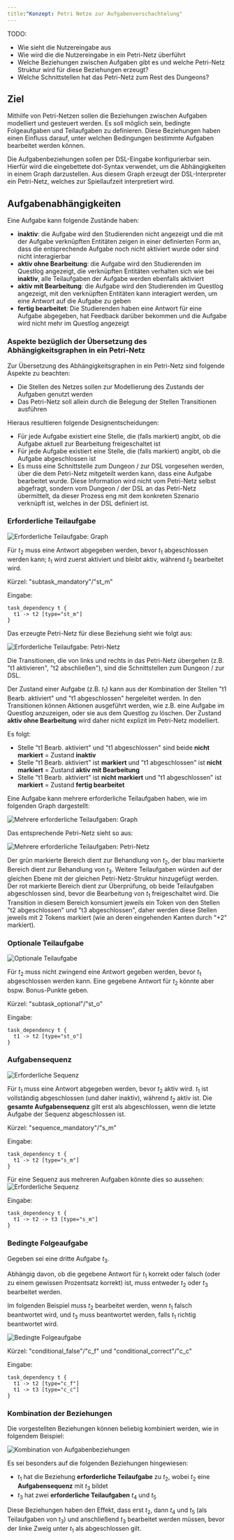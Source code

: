 ```yaml
---
title:"Konzept: Petri Netze zur Aufgabenverschachtelung"
---
```


TODO:
- Wie sieht die Nutzereingabe aus
- Wie wird die die Nutzereingabe in ein Petri-Netz überführt
- Welche Beziehungen zwischen Aufgaben gibt es und welche Petri-Netz Struktur wird für diese Beziehungen erzeugt?
- Welche Schnittstellen hat das Petri-Netz zum Rest des Dungeons?

## Ziel

Mithilfe von Petri-Netzen sollen die Beziehungen zwischen Aufgaben modelliert und gesteuert werden.
Es soll möglich sein, bedingte Folgeaufgaben und Teilaufgaben zu definieren. Diese Beziehungen haben einen Einfluss
darauf, unter welchen Bedingungen bestimmte Aufgaben bearbeitet werden können.

Die Aufgabenbeziehungen sollen per DSL-Eingabe konfigurierbar sein. Hierfür wird die eingebettete dot-Syntax
verwendet, um die Abhängigkeiten in einem Graph darzustellen.
Aus diesem Graph erzeugt der DSL-Interpreter ein Petri-Netz, welches zur Spiellaufzeit interpretiert wird.

## Aufgabenabhängigkeiten

Eine Aufgabe kann folgende Zustände haben:

- **inaktiv**: die Aufgabe wird den Studierenden nicht angezeigt und die mit der Aufgabe verknüpften
  Entitäten zeigen in einer definierten Form an, dass die entsprechende Aufgabe noch nicht
  aktiviert wurde oder sind nicht interagierbar
- **aktiv ohne Bearbeitung**: die Aufgabe wird den Studierenden im Questlog angezeigt, die verknüpften
  Entitäten verhalten sich wie bei **inaktiv**, alle Teilaufgaben der Aufgabe werden ebenfalls aktiviert
- **aktiv mit Bearbeitung**: die Aufgabe wird den Studierenden im Questlog angezeigt, mit den verknüpften
  Entitäten kann interagiert werden, um eine Antwort auf die Aufgabe zu geben
- **fertig bearbeitet**: Die Studierenden haben eine Antwort für eine Aufgabe abgegeben, hat Feedback darüber bekommen
  und die Aufgabe wird nicht mehr im Questlog angezeigt

### Aspekte bezüglich der Übersetzung des Abhängigkeitsgraphen in ein Petri-Netz

Zur Übersetzung des Abhängigkeitsgraphen in ein Petri-Netz sind folgende Aspekte zu beachten:
- Die Stellen des Netzes sollen zur Modellierung des Zustands der Aufgaben genutzt werden
- Das Petri-Netz soll allein durch die Belegung der Stellen Transitionen ausführen

Hieraus resultieren folgende Designentscheidungen:
- Für jede Aufgabe existiert eine Stelle, die (falls markiert) angibt, ob die Aufgabe aktuell zur Bearbeitung
  freigeschaltet ist
- Für jede Aufgabe existiert eine Stelle, die (falls markiert) angibt, ob die Aufgabe abgeschlossen ist
- Es muss eine Schnittstelle zum Dungeon / zur DSL vorgesehen werden, über die dem Petri-Netz mitgeteilt
  werden kann, dass eine Aufgabe bearbeitet wurde. Diese Information wird nicht vom Petri-Netz selbst abgefragt,
  sondern vom Dungeon / der DSL an das Petri-Netz übermittelt, da dieser Prozess eng mit dem konkreten Szenario
  verknüpft ist, welches in der DSL definiert ist.


### Erforderliche Teilaufgabe

![Erforderliche Teilaufgabe: Graph](img/mandatory_subtask.png)

Für $t_2$ muss eine Antwort abgegeben werden, bevor $t_1$ abgeschlossen werden kann;
$t_1$ wird zuerst aktiviert und bleibt aktiv, während $t_2$ bearbeitet wird.

Kürzel: "subtask_mandatory"/"st_m"

Eingabe:
```
task_dependency t {
  t1 -> t2 [type="st_m"]
}
```

Das erzeugte Petri-Netz für diese Beziehung sieht wie folgt aus:

![Erforderliche Teilaufgabe: Petri-Netz](img/mandatory_subtask_petri.png)

Die Transitionen, die von links und rechts in das Petri-Netz übergehen (z.B. "t1 aktivieren", "t2 abschließen"),
sind die Schnittstellen zum Dungeon / zur DSL.

Der Zustand einer Aufgabe (z.B. $t_1$) kann aus der Kombination der Stellen "t1 Bearb. aktiviert" und "t1 abgeschlossen"
hergeleitet werden. In den Transitionen können Aktionen ausgeführt werden, wie z.B. eine Aufgabe im Questlog anzuzeigen,
oder sie aus dem Questlog zu löschen. Der Zustand **aktiv ohne Bearbeitung** wird daher nicht explizit im Petri-Netz
modelliert.

Es folgt:

- Stelle "t1 Bearb. aktiviert" und "t1 abgeschlossen" sind beide **nicht markiert** = Zustand **inaktiv**
- Stelle "t1 Bearb. aktiviert" ist **markiert** und "t1 abgeschlossen" ist **nicht markiert** = Zustand **aktiv mit Bearbeitung**
- Stelle "t1 Bearb. aktiviert" ist **nicht markiert** und "t1 abgeschlossen" ist **markiert** = Zustand **fertig bearbeitet**

Eine Aufgabe kann mehrere erforderliche Teilaufgaben haben, wie im folgenden Graph dargestellt:

![Mehrere erforderliche Teilaufgaben: Graph](img/multi_mandatory_subtask.png)

Das entsprechende Petri-Netz sieht so aus:

![Mehrere erforderliche Teilaufgaben: Petri-Netz](img/multi_mandatory_subtask_petri.png)

Der grün markierte Bereich dient zur Behandlung von $t_2$, der blau markierte Bereich dient zur Behandlung von $t_3$.
Weitere Teilaufgaben würden auf der gleichen Ebene mit der gleichen Petri-Netz-Struktur hinzugefügt werden.
Der rot markierte Bereich dient zur Überprüfung, ob beide Teilaufgaben abgeschlossen sind, bevor die Bearbeitung von $t_1$
freigeschaltet wird. Die Transition in diesem Bereich konsumiert jeweils ein Token von den Stellen "t2 abgeschlossen" und
"t3 abgeschlossen", daher werden diese Stellen jeweils mit 2 Tokens markiert (wie an deren eingehenden Kanten durch "+2"
markiert).

### Optionale Teilaufgabe

![Optionale Teilaufgabe](img/optional_subtask.png)

Für $t_2$ muss nicht zwingend eine Antwort gegeben werden, bevor $t_1$ abgeschlossen werden kann.
Eine gegebene Antwort für $t_2$ könnte aber bspw. Bonus-Punkte geben.

Kürzel: "subtask_optional"/"st_o"

Eingabe:
```
task_dependency t {
  t1 -> t2 [type="st_o"]
}
```

### Aufgabensequenz

![Erforderliche Sequenz](img/mandatory_sequence.png)

Für $t_1$ muss eine Antwort abgegeben werden, bevor $t_2$ aktiv wird. $t_1$ ist vollständig abgeschlossen (und daher inaktiv),
während $t_2$ aktiv ist. Die **gesamte Aufgabensequenz** gilt erst als abgeschlossen, wenn die letzte Aufgabe der Sequenz
abgeschlossen ist.

Kürzel: "sequence_mandatory"/"s_m"

Eingabe:
```
task_dependency t {
  t1 -> t2 [type="s_m"]
}
```

Für eine Sequenz aus mehreren Aufgaben könnte dies so aussehen:
![Erforderliche Sequenz](img/mandatory_sequence_multi.png)

Eingabe:
```
task_dependency t {
  t1 -> t2 -> t3 [type="s_m"]
}
```

### Bedingte Folgeaufgabe

Gegeben sei eine dritte Aufgabe $t_3$.

Abhängig davon, ob die gegebene Antwort für $t_1$ korrekt oder falsch (oder zu einem gewissen Prozentsatz korrekt) ist,
muss entweder $t_2$ oder $t_3$ bearbeitet werden.

Im folgenden Beispiel muss $t_2$ bearbeitet werden, wenn $t_1$ falsch beantwortet wird, und $t_3$ muss beantwortet werden,
falls $t_1$ richtig beantwortet wird.

![Bedingte Folgeaufgabe](img/conditional.png)

Kürzel: "conditional_false"/"c_f" und "conditional_correct"/"c_c"

Eingabe:
```
task_dependency t {
  t1 -> t2 [type="c_f"]
  t1 -> t3 [type="c_c"]
}
```

### Kombination der Beziehungen

Die vorgestellten Beziehungen können beliebig kombiniert werden, wie in folgendem Beispiel:

![Kombination von Aufgabenbeziehungen](img/combined.png)

Es sei besonders auf die folgenden Beziehungen hingewiesen:

- $t_1$ hat die Beziehung **erforderliche Teilaufgabe** zu $t_2$, wobei $t_2$ eine **Aufgabensequenz** mit $t_3$ bildet
- $t_3$ hat zwei **erforderliche Teilaufgaben** $t_4$ und $t_5$

Diese Beziehungen haben den Effekt, dass erst $t_2$, dann $t_4$ und $t_5$ (als Teilaufgaben von $t_3$) und anschließend
$t_3$ bearbeitet werden müssen, bevor der linke Zweig unter $t_1$ als abgeschlossen gilt.

